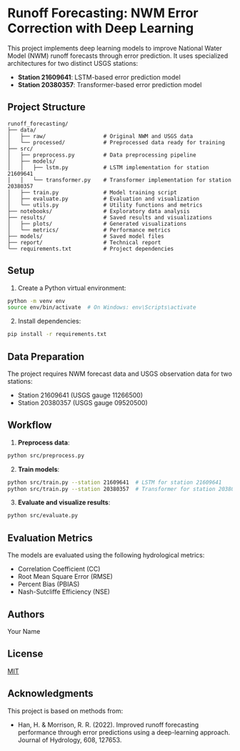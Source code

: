 # Runoff Forecasting: NWM Error Correction with Deep Learning

This project implements deep learning models to improve National Water Model (NWM) runoff forecasts through error prediction. It uses specialized architectures for two distinct USGS stations:
- **Station 21609641**: LSTM-based error prediction model
- **Station 20380357**: Transformer-based error prediction model

## Project Structure

```
runoff_forecasting/
├── data/
│   ├── raw/                  # Original NWM and USGS data
│   └── processed/            # Preprocessed data ready for training
├── src/
│   ├── preprocess.py         # Data preprocessing pipeline
│   ├── models/
│   │   ├── lstm.py           # LSTM implementation for station 21609641
│   │   └── transformer.py    # Transformer implementation for station 20380357
│   ├── train.py              # Model training script
│   ├── evaluate.py           # Evaluation and visualization
│   └── utils.py              # Utility functions and metrics
├── notebooks/                # Exploratory data analysis
├── results/                  # Saved results and visualizations
│   ├── plots/                # Generated visualizations
│   └── metrics/              # Performance metrics
├── models/                   # Saved model files
├── report/                   # Technical report
└── requirements.txt          # Project dependencies
```

## Setup

1. Create a Python virtual environment:
```bash
python -m venv env
source env/bin/activate  # On Windows: env\Scripts\activate
```

2. Install dependencies:
```bash
pip install -r requirements.txt
```

## Data Preparation

The project requires NWM forecast data and USGS observation data for two stations:
- Station 21609641 (USGS gauge 11266500)
- Station 20380357 (USGS gauge 09520500)


## Workflow

1. **Preprocess data**:
```bash
python src/preprocess.py
```

2. **Train models**:
```bash
python src/train.py --station 21609641  # LSTM for station 21609641
python src/train.py --station 20380357  # Transformer for station 20380357
```

3. **Evaluate and visualize results**:
```bash
python src/evaluate.py
```

## Evaluation Metrics

The models are evaluated using the following hydrological metrics:
- Correlation Coefficient (CC)
- Root Mean Square Error (RMSE)
- Percent Bias (PBIAS)
- Nash-Sutcliffe Efficiency (NSE)

## Authors

Your Name

## License

[MIT](LICENSE)

## Acknowledgments

This project is based on methods from:
- Han, H. & Morrison, R. R. (2022). Improved runoff forecasting performance through error predictions using a deep-learning approach. Journal of Hydrology, 608, 127653.
